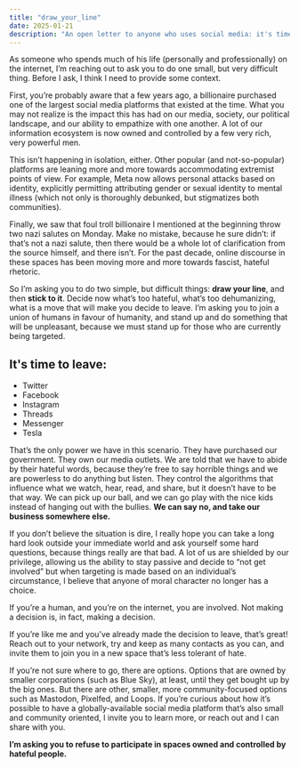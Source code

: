```yaml
---
title: "draw_your_line"
date: 2025-01-21
description: "An open letter to anyone who uses social media: it's time to stand together."
---
```


As someone who spends much of his life (personally and professionally) on the internet, I’m reaching out to ask you to do one small, but very difficult thing. Before I ask, I think I need to provide some context.

First, you’re probably aware that a few years ago, a billionaire purchased one of the largest social media platforms that existed at the time. What you may not realize is the impact this has had on our media, society, our political landscape, and our ability to empathize with one another. A lot of our information ecosystem is now owned and controlled by a few very rich, very powerful men.

This isn’t happening in isolation, either. Other popular (and not-so-popular) platforms are leaning more and more towards accommodating extremist points of view. For example, Meta now allows personal attacks based on identity, explicitly permitting attributing gender or sexual identity to mental illness (which not only is thoroughly debunked, but stigmatizes both communities).

Finally, we saw that foul troll billionaire I mentioned at the beginning throw two nazi salutes on Monday. Make no mistake, because he sure didn’t: if that’s not a nazi salute, then there would be a whole lot of clarification from the source himself, and there isn’t. For the past decade, online discourse in these spaces has been moving more and more towards fascist, hateful rhetoric.

So I’m asking you to do two simple, but difficult things: **draw your line**, and then **stick to it**. Decide now what’s too hateful, what’s too dehumanizing, what is a move that will make you decide to leave. I’m asking you to join a union of humans in favour of humanity, and stand up and do something that will be unpleasant, because we must stand up for those who are currently being targeted.

## It's time to leave:
* Twitter
* Facebook
* Instagram
* Threads
* Messenger
* Tesla

That’s the only power we have in this scenario. They have purchased our government. They own our media outlets. We are told that we have to abide by their hateful words, because they’re free to say horrible things and we are powerless to do anything but listen. They control the algorithms that influence what we watch, hear, read, and share, but it doesn’t have to be that way. We can pick up our ball, and we can go play with the nice kids instead of hanging out with the bullies. **We can say no, and take our business somewhere else.**

If you don’t believe the situation is dire, I really hope you can take a long hard look outside your immediate world and ask yourself some hard questions, because things really are that bad. A lot of us are shielded by our privilege, allowing us the ability to stay passive and decide to “not get involved” but when targeting is made based on an individual’s circumstance, I believe that anyone of moral character no longer has a choice.

If you’re a human, and you’re on the internet, you are involved. Not making a decision is, in fact, making a decision.

If you’re like me and you’ve already made the decision to leave, that’s great\! Reach out to your network, try and keep as many contacts as you can, and invite them to join you in a new space that’s less tolerant of hate.

If you’re not sure where to go, there are options. Options that are owned by smaller corporations (such as Blue Sky), at least, until they get bought up by the big ones. But there are other, smaller, more community-focused options such as Mastodon, Pixelfed, and Loops. If you’re curious about how it’s possible to have a globally-available social media platform that’s also small and community oriented, I invite you to learn more, or reach out and I can share with you.

**I’m asking you to refuse to participate in spaces owned and controlled by hateful people.**